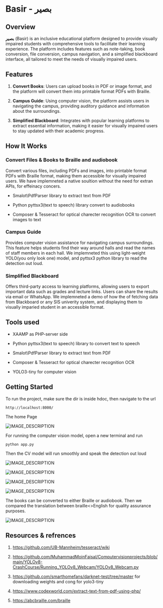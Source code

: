 
# Basir - بصير


## Overview

**بصير** (Basir) is an inclusive educational platform designed to provide visually impaired students with comprehensive tools to facilitate their learning experience. The platform includes features such as note-taking, book conversion, file conversion, campus navigation, and a simplified blackboard interface, all tailored to meet the needs of visually impaired users.

## Features


1. **Convert Books**: Users can upload books in PDF or image format, and the platform will convert them into printable format PDFs with Braille.

2. **Campus Guide**: Using computer vision, the platform assists users in navigating the campus, providing auditory guidance and information about the surroundings.

3. **Simplified Blackboard**: Integrates with popular learning platforms to extract essential information, making it easier for visually impaired users to stay updated with their academic progress.




## How It Works

### Convert Files & Books to Braille and audiobook
Convert various files, including PDFs and images, into printable format PDFs with Braille format, making them accessible for visually impaired users. We have implemneted a native soultion without the need for extran APIs, for effeinacy concers.

* Smalot\PdfParser library to extract text from PDF 


* Python pyttsx3(text to speech) library convert to audiobooks

* Composer & Tesseract for optical charecter recognition OCR to convert images to text


### Campus Guide

Provides computer vision assistance for navigating campus surroundings. This feature helps students find their way around halls and read the names of staff members in each hall. We implemneted this using light-weight YOLO(you only look one) model, and pyttsx3 python library to read the detection out loud.



### Simplified Blackboard
Offers third-party access to learning platforms, allowing users to export important data such as grades and lecture links. Users can share the results via email or WhatsApp. We implemneted a demo of how the of fetching data from Blackboard or any SIS univerity system, and displaying them to visually imparied student in an accessible format.




## Tools used

* XAAMP as PHP-server side 

* Python pyttsx3(text to speech) library to convert text to speech

* Smalot\PdfParser library to extract text from PDF 

* Composer & Tesseract for optical charecter recognition OCR

* YOLO3-tiny for computer vision



## Getting Started

To run the project, make sure the dir is inside hdoc, then navigate to the url

 ` http://localhost:8000/  `

The home Page

![IMAGE_DESCRIPTION](https://github.com/astral-fate/misraj-hackthoon/assets/63984422/302232df-02e9-41e0-a960-05038c099635)

For running the computer vision model, open a new terminal and run 

 `python app.py `

Then the CV model will run smoothly and speak the detection out loud

![IMAGE_DESCRIPTION](https://github.com/astral-fate/yolo8-webcam/assets/63984422/fd2ad467-362b-47a2-963f-cee99a9a8e81)

![IMAGE_DESCRIPTION](https://github.com/astral-fate/yolo8-webcam/assets/63984422/15e5ab60-eef7-493c-87ab-11b80519fa5a)

![IMAGE_DESCRIPTION](https://github.com/astral-fate/yolo8-webcam/assets/63984422/ce19c18c-8810-4ef4-9328-e111944ad944)

![IMAGE_DESCRIPTION](https://github.com/astral-fate/yolo8-webcam/assets/63984422/5d6500e6-e07e-4279-b1b1-8188caa7f815)


The books can be converted to either Braille or audiobook. Then we compared the translation between braille<>English for quality assurance purposes.

![IMAGE_DESCRIPTION](https://github.com/astral-fate/misraj-hackthoon/assets/63984422/b0ee7ac7-c17f-48e1-9ff2-82abe14c15b6)



## Resources & refrences

1. https://github.com/UB-Mannheim/tesseract/wiki

2. https://github.com/MuhammadMoinFaisal/Computervisionprojects/blob/main/YOLOv8-CrashCourse/Running_YOLOv8_Webcam/YOLOv8_Webcam.py

3. https://github.com/smarthomefans/darknet-test/tree/master for downloading weights and cong for yolo3-tiny

4. https://www.codexworld.com/extract-text-from-pdf-using-php/

5. https://abcbraille.com/braille
